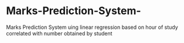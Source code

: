 # Marks-Prediction-System-
Marks Prediction System uing linear regression based on hour of study correlated with number obtained by student 
